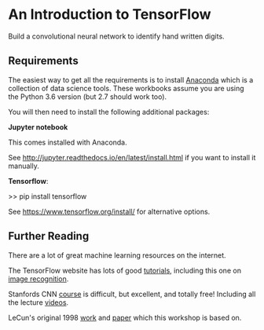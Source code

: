 # An Introduction to TensorFlow

Build a convolutional neural network to identify hand written digits.

## Requirements

The easiest way to get all the requirements is to install [Anaconda](https://www.anaconda.com/downloads) which is a collection of data science tools.  These workbooks assume you are using the Python 3.6 version (but 2.7 should work too).

You will then need to install the following additional packages:

**Jupyter notebook**

This comes installed with Anaconda.  

See http://jupyter.readthedocs.io/en/latest/install.html if you want to install it manually.

**Tensorflow**:

\>\> pip install tensorflow

See https://www.tensorflow.org/install/ for alternative options.

## Further Reading

There are a lot of great machine learning resources on the internet.

The TensorFlow website has lots of good [tutorials](https://www.tensorflow.org/tutorials/), including this one on [image recognition](https://www.tensorflow.org/tutorials/image_recognition).

Stanfords CNN [course](http://cs231n.stanford.edu/) is difficult, but excellent, and totally free!  Including all the lecture [videos](https://www.youtube.com/playlist?list=PL3FW7Lu3i5JvHM8ljYj-zLfQRF3EO8sYv).

LeCun's original 1998 [work](http://yann.lecun.com/exdb/lenet/) and [paper](http://yann.lecun.com/exdb/publis/pdf/lecun-01a.pdf) which this workshop is based on.
